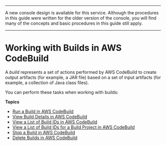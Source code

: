 --------

A new console design is available for this service\. Although the procedures in this guide were written for the older version of the console, you will find many of the concepts and basic procedures in this guide still apply\.

--------

# Working with Builds in AWS CodeBuild<a name="builds-working"></a>

A *build* represents a set of actions performed by AWS CodeBuild to create output artifacts \(for example, a JAR file\) based on a set of input artifacts \(for example, a collection of Java class files\)\.

You can perform these tasks when working with builds:

**Topics**
+ [Run a Build in AWS CodeBuild](run-build.md)
+ [View Build Details in AWS CodeBuild](view-build-details.md)
+ [View a List of Build IDs in AWS CodeBuild](view-build-list.md)
+ [View a List of Build IDs for a Build Project in AWS CodeBuild](view-builds-for-project.md)
+ [Stop a Build in AWS CodeBuild](stop-build.md)
+ [Delete Builds in AWS CodeBuild](delete-builds.md)